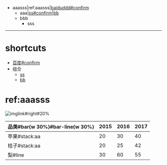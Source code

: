 - aaasss|ref:aaasss|[baiduddd#confirm](https://baidu{{.}}com)
	- aaa|[ss#confirm](grp://file:///notepad)|[bb](grp://file:///emeditor)
	- bbb
		- sss

***
# shortcuts
- [百度#confirm](https://baidu.c{{o}}m)
- 组合
	- [ss](file:///notep{{a}}d)
	- [bb](file:///emed{{i}}tor)


# ref:aaasss




![imglink#right#20%](https://gitee.com/static/images/logo-black.svg)


|品类#bar{w 30%}#bar-line{w  30%}|2015|2016|2017|
|-|-|-|-|
|苹果#stack:aa|20|30|40|
|桔子#stack:aa|20|25|42|
|梨#line|30|60|55|